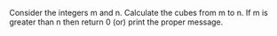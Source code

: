 Consider the integers m and n. Calculate the cubes from m to n. If m is greater than n then return 0 (or) print the proper message.